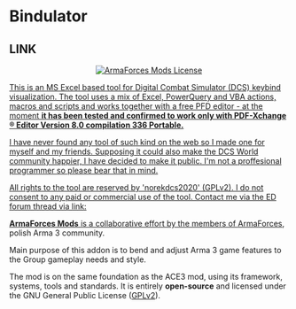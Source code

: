 # Bindulator

## **LINK**

<p align="center">
       <a href="https://github.com/ArmaForces/Mods/blob/master/LICENSE">
       <img src="https://img.shields.io/badge/License-GPLv2-red.svg" alt="ArmaForces Mods License">
</p>

This is an MS Excel based tool for Digital Combat Simulator (DCS) keybind visualization. The tool uses a mix of Excel, PowerQuery and VBA actions, macros and scripts and works together with a free PFD editor - at the moment **it has been tested and confirmed to work only with PDF-Xchange ® Editor Version 8.0 compilation 336 Portable.** 

I have never found any tool of such kind on the web so I made one for myself and my friends. Supposing it could also make the DCS World community happier, I have decided to make it public. I'm not a proffesional programmer so please bear that in mind. 

All rights to the tool are reserved by 'norekdcs2020' (GPLv2). I do not consent to any paid or commercial use of the tool. Contact me via the ED forum thread via link:

**ArmaForces Mods** is a collaborative effort by the members of <a href="https//armaforces.com/">ArmaForces</a>, polish Arma 3 community.

Main purpose of this addon is to bend and adjust Arma 3 game features to the Group gameplay needs and style.

The mod is on the same foundation as the ACE3 mod, using its framework, systems, tools and standards. It is entirely **open-source** and licensed under the GNU General Public License ([GPLv2](https://github.com/ArmaForces/Mods/blob/master/LICENSE)).
